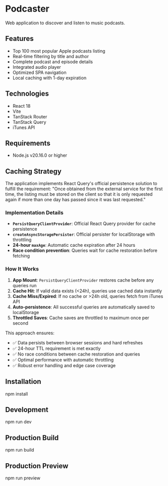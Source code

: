# Podcaster

Web application to discover and listen to music podcasts.

## Features

- Top 100 most popular Apple podcasts listing
- Real-time filtering by title and author
- Complete podcast and episode details
- Integrated audio player
- Optimized SPA navigation
- Local caching with 1-day expiration

## Technologies

- React 18
- Vite
- TanStack Router
- TanStack Query
- iTunes API

## Requirements

- Node.js v20.16.0 or higher

## Caching Strategy

The application implements React Query's official persistence solution to fulfill the requirement: "Once obtained from the external service for the first time, the listing must be stored on the client so that it is only requested again if more than one day has passed since it was last requested."

### Implementation Details

- **`PersistQueryClientProvider`**: Official React Query provider for cache persistence
- **`createAsyncStoragePersister`**: Official persister for localStorage with throttling
- **24-hour `maxAge`**: Automatic cache expiration after 24 hours
- **Race condition prevention**: Queries wait for cache restoration before fetching

### How It Works

1. **App Mount**: `PersistQueryClientProvider` restores cache before any queries run
2. **Cache Hit**: If valid data exists (<24h), queries use cached data instantly
3. **Cache Miss/Expired**: If no cache or >24h old, queries fetch from iTunes API
4. **Auto-persistence**: All successful queries are automatically saved to localStorage
5. **Throttled Saves**: Cache saves are throttled to maximum once per second

This approach ensures:

- ✅ Data persists between browser sessions and hard refreshes
- ✅ 24-hour TTL requirement is met exactly
- ✅ No race conditions between cache restoration and queries
- ✅ Optimal performance with automatic throttling
- ✅ Robust error handling and edge case coverage

## Installation

npm install

## Development

npm run dev

## Production Build

npm run build

## Production Preview

npm run preview
